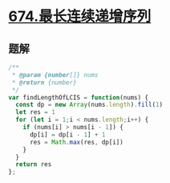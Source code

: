 # [674.最长连续递增序列](https://leetcode.cn/problems/longest-continuous-increasing-subsequence/)

## 题解
```js
/**
 * @param {number[]} nums
 * @return {number}
 */
var findLengthOfLCIS = function(nums) {
  const dp = new Array(nums.length).fill(1)
  let res = 1
  for (let i = 1;i < nums.length;i++) {
    if (nums[i] > nums[i - 1]) {
      dp[i] = dp[i - 1] + 1
      res = Math.max(res, dp[i])
    }
  }
  return res
};
```